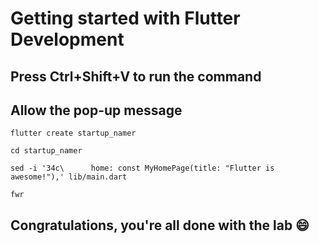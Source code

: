 # Getting started with Flutter Development


## Press Ctrl+Shift+V to run the command
## Allow the pop-up message

```
flutter create startup_namer

cd startup_namer

sed -i '34c\      home: const MyHomePage(title: "Flutter is awesome!"),' lib/main.dart

fwr
```

## Congratulations, you're all done with the lab 😄
